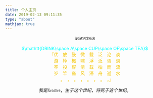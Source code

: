 ```yaml
---
title: 个人主页
date: 2019-02-13 09:11:35
type: "about"
mathjax: true
---
```


$$\mathfrak{XECADES}$$
<center><font color="aqua">$\mathtt{DRINK\space A\space CUP\space OF\space TEA}$</font></center>
<center><font face="楷体" color="#f4c400">『优　放　鼓　微　载　泛　沦　淡　</font></center>
<center><font face="楷体" color="#f4c400">　游　棹　檝　啸　浮　泛　胥　淡　</font></center>
<center><font face="楷体" color="#f4c400">　卒　投　容　清　载　柏　而　流　</font></center>
<center><font face="楷体" color="#f4c400">　岁　竿　裔　风　滞　舟　逝　水　</font></center>
<center><font face="楷体" color="#f4c400">　。　，　。　，　。　，　。　，』</font></center>

$$我是\mathfrak{Xecades}，生于这个世纪，将死于这个世纪。$$